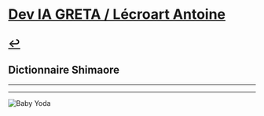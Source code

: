 # [Dev IA GRETA / Lécroart Antoine](https://github.com/Dev-IA-2024/antoine.lecroart)

[↩️](..)
---

## Dictionnaire Shimaore

---
---
![Baby Yoda](https://images3.alphacoders.com/110/1108129.jpg)
